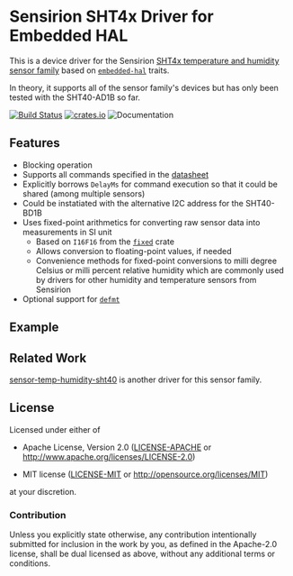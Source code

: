 # Sensirion SHT4x Driver for Embedded HAL

This is a device driver for the Sensirion [SHT4x temperature and humidity
sensor
family](https://sensirion.com/media/documents/33FD6951/624C4357/Datasheet_SHT4x.pdf)
based on [`embedded-hal`](https://github.com/rust-embedded/embedded-hal)
traits.

In theory, it supports all of the sensor family's devices but has only been
tested with the SHT40-AD1B so far.

[![Build Status](https://github.com/sirhcel/sht4x/actions/workflows/ci.yml/badge.svg)](https://github.com/sirhcel/sht4x)
[![crates.io](https://img.shields.io/crates/v/sht4x.svg)](https://crates.io/crates/sht4x)
![Documentation](https://docs.rs/sht4x/badge.svg)


## Features

- Blocking operation
- Supports all commands specified in the
  [datasheet](https://sensirion.com/media/documents/33FD6951/624C4357/Datasheet_SHT4x.pdf)
- Explicitly borrows `DelayMs` for command execution so that it could be shared
  (among multiple sensors)
- Could be instatiated with the alternative I2C address for the SHT40-BD1B
- Uses fixed-point arithmetics for converting raw sensor data into measurements
  in SI unit
    - Based on `I16F16` from the [`fixed`](https://gitlab.com/tspiteri/fixed)
      crate
    - Allows conversion to floating-point values, if needed
    - Convenience methods for fixed-point conversions to milli degree Celsius
      or milli percent relative humidity which are commonly used by drivers for
      other humidity and temperature sensors from Sensirion
- Optional support for [`defmt`](https://github.com/knurling-rs/defmt)


## Example


## Related Work

[sensor-temp-humidity-sht40](https://github.com/lc525/sensor-temp-humidity-sht40-rs)
is another driver for this sensor family.


## License

Licensed under either of

- Apache License, Version 2.0 ([LICENSE-APACHE](LICENSE-APACHE) or
  http://www.apache.org/licenses/LICENSE-2.0)

- MIT license ([LICENSE-MIT](LICENSE-MIT) or
  http://opensource.org/licenses/MIT)

at your discretion.


### Contribution

Unless you explicitly state otherwise, any contribution intentionally submitted
for inclusion in the work by you, as defined in the Apache-2.0 license, shall
be dual licensed as above, without any additional terms or conditions.
